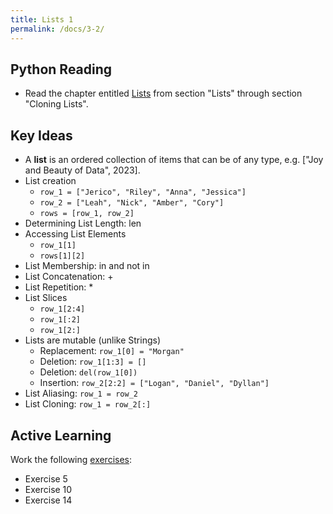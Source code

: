 ```yaml
---
title: Lists 1
permalink: /docs/3-2/
---
```


## Python Reading
- Read the chapter entitled [Lists](https://runestone.academy/ns/books/published/thinkcspy/Lists/toctree.html) from section "Lists" through section "Cloning Lists".

## Key Ideas
- A **list** is an ordered collection of items that can be of any type, e.g. ["Joy and Beauty of Data", 2023].
- List creation
  - `row_1 = ["Jerico", "Riley", "Anna", "Jessica"]`
  - `row_2 = ["Leah", "Nick", "Amber", "Cory"]`
  - `rows = [row_1, row_2]`
- Determining List Length: len
- Accessing List Elements
  - `row_1[1]`
  - `rows[1][2]`
- List Membership: in and not in
- List Concatenation: +
- List Repetition: *
- List Slices
  - `row_1[2:4]`
  - `row_1[:2]`
  - `row_1[2:]`
- Lists are mutable (unlike Strings)
  - Replacement: `row_1[0] = "Morgan"`
  - Deletion: `row_1[1:3] = []`
  - Deletion: `del(row_1[0])`
  - Insertion: `row_2[2:2] = ["Logan", "Daniel", "Dyllan"]`
- List Aliasing: `row_1 = row_2`
- List Cloning: `row_1 = row_2[:]`

## Active Learning
Work the following [exercises](https://runestone.academy/ns/books/published/thinkcspy/Lists/Exercises.html):

- Exercise 5
- Exercise 10
- Exercise 14

